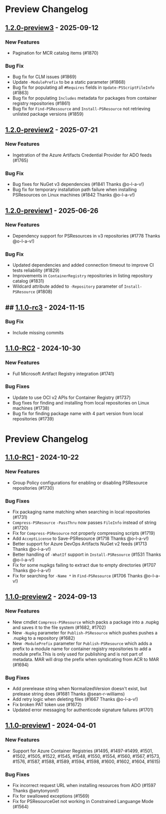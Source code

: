 # Preview Changelog

## [1.2.0-preview3](https://github.com/PowerShell/PSResourceGet/compare/v1.2.0-preview2..v1.2.0-preview3) - 2025-09-12

### New Features
- Pagination for MCR catalog items (#1870)

### Bug Fix
- Bug fix for CLM issues (#1869)
- Update `-ModulePrefix` to be a static parameter (#1868)
- Bug fix for populating all `#Requires` fields in `Update-PSScriptFileInfo` (#1863)
- Bug fix for populating `Includes` metadata for packages from container registry repositories (#1861)
- Bug fix for `Find-PSRessource` and `Install-PSResource` not retrieving unlisted package versions (#1859)


## [1.2.0-preview2](https://github.com/PowerShell/PSResourceGet/compare/v1.2.0-preview1..v1.2.0-preview2) - 2025-07-21

### New Features
- Ingetration of the Azure Artifacts Credential Provider for ADO feeds (#1765)

### Bug Fix
- Bug fixes for NuGet v3 dependencies (#1841 Thanks @o-l-a-v!)
- Bug fix for temporary installation path failure when installing PSResources on Linux machines (#1842 Thanks @o-l-a-v!)

## [1.2.0-preview1](https://github.com/PowerShell/PSResourceGet/compare/v1.1.1..v1.2.0-preview1) - 2025-06-26

### New Features
- Dependency support for PSResources in v3 repositories (#1778 Thanks @o-l-a-v!)

### Bug Fix
- Updated dependencies and added connection timeout to improve CI tests reliability (#1829)
- Improvements in `ContainerRegistry` repositories in listing repository catalog  (#1831)
- Wildcard attribute added to `-Repository` parameter of `Install-PSResource` (#1808)

## ## [1.1.0-rc3](https://github.com/PowerShell/PSResourceGet/compare/v1.1.0-RC2...v1.1.0-rc3) - 2024-11-15

### Bug Fix
- Include missing commits

## [1.1.0-RC2](https://github.com/PowerShell/PSResourceGet/compare/v1.1.0-RC1...v1.1.0-RC2) - 2024-10-30

### New Features
- Full Microsoft Artifact Registry integration (#1741)

### Bug Fixes

- Update to use OCI v2 APIs for Container Registry (#1737)
- Bug fixes for finding and installing from local repositories on Linux machines (#1738)
- Bug fix for finding package name with 4 part version from local repositories (#1739) 

# Preview Changelog

## [1.1.0-RC1](https://github.com/PowerShell/PSResourceGet/compare/v1.1.0-preview2...v1.1.0-RC1) - 2024-10-22

### New Features

- Group Policy configurations for enabling or disabling PSResource repositories (#1730)

### Bug Fixes

- Fix packaging name matching when searching in local repositories (#1731)
- `Compress-PSResource` `-PassThru` now passes `FileInfo` instead of string (#1720)
- Fix for `Compress-PSResource` not properly compressing scripts  (#1719)
- Add `AcceptLicense` to Save-PSResource (#1718 Thanks @o-l-a-v!)
- Better support for Azure DevOps Artifacts NuGet v2 feeds (#1713 Thanks @o-l-a-v!)
- Better handling of `-WhatIf` support in `Install-PSResource` (#1531 Thanks @o-l-a-v!)
- Fix for some nupkgs failing to extract due to empty directories (#1707 Thanks @o-l-a-v!)
- Fix for searching for `-Name *` in `Find-PSResource` (#1706 Thanks @o-l-a-v!)

## [1.1.0-preview2](https://github.com/PowerShell/PSResourceGet/compare/v1.1.0-preview1...v1.1.0-preview2) - 2024-09-13

### New Features

- New cmdlet `Compress-PSResource` which packs a package into a .nupkg and saves it to the file system (#1682, #1702)
- New `-Nupkg` parameter for `Publish-PSResource` which pushes pushes a .nupkg to a repository (#1682)
- New `-ModulePrefix` parameter for `Publish-PSResource` which adds a prefix to a module name for container registry repositories to add a module prefix.This is only used for publishing and is not part of metadata. MAR will drop the prefix when syndicating from ACR to MAR (#1694)

### Bug Fixes

- Add prerelease string when NormalizedVersion doesn't exist, but prelease string does (#1681 Thanks @sean-r-williams)
- Add retry logic when deleting files (#1667 Thanks @o-l-a-v!)
- Fix broken PAT token use (#1672)
- Updated error messaging for authenticode signature failures (#1701)

## [1.1.0-preview1](https://github.com/PowerShell/PSResourceGet/compare/v1.0.3...v1.1.0-preview1) - 2024-04-01

### New Features

- Support for Azure Container Registries (#1495, #1497-#1499, #1501, #1502, #1505, #1522, #1545, #1548, #1550, #1554, #1560, #1567, #1573, #1576, #1587, #1588, #1589, #1594, #1598, #1600, #1602, #1604, #1615)

### Bug Fixes

- Fix incorrect request URL when installing resources from ADO (#1597 Thanks @anytonyoni!)
- Fix for swallowed exceptions (#1569)
- Fix for PSResourceGet not working in Constrained Languange Mode (#1564)
